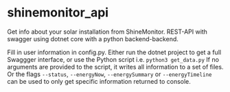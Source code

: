 # shinemonitor_api
Get info about your solar installation from ShineMonitor. REST-API with swagger using dotnet core with a python backend-backend.

Fill in user information in config.py. Either run the dotnet project to get a full Swaggger interface, or use the Python script i.e. ```python3 get_data.py``` If no arguments are provided to the script, it writes all information to a set of files. Or the flags ```--status```, ```--energyNow```, ```--energySummary``` or ```--energyTimeline``` can be used to only get specific information returned to console.